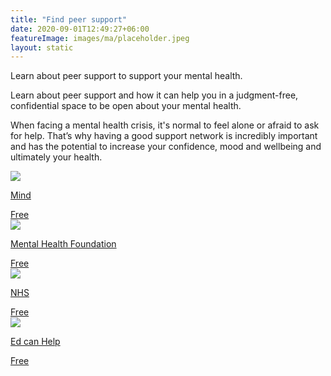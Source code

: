 ```yaml
---
title: "Find peer support"
date: 2020-09-01T12:49:27+06:00
featureImage: images/ma/placeholder.jpeg
layout: static
---
```


Learn about peer support to support your mental health.

Learn about peer support and how it can help you in a judgment-free, confidential space to be open about your mental health.

When facing a mental health crisis, it's normal to feel alone or afraid to ask for help. That’s why having a good support network is incredibly important and has the potential to increase your confidence, mood and wellbeing and ultimately your health.

<a class="ma-link" href="https://www.mind.org.uk/information-support/drugs-and-treatments/peer-support/about-peer-support/"><div class="ma-card ma-card-Community"><div class="ma-icon"><img src ="/images/Icon-check - community - opacity.svg"/></div><div class="ma-name"><p>Mind</p></div><div class="ma-paid-text"><span>Free</span></div></div></a><a class="ma-link" href="https://www.mentalhealth.org.uk/explore-mental-health/a-z-topics/peer-support"><div class="ma-card ma-card-Community"><div class="ma-icon"><img src ="/images/Icon-check - community - opacity.svg"/></div><div class="ma-name"><p>Mental Health Foundation</p></div><div class="ma-paid-text"><span>Free</span></div></div></a><a class="ma-link" href="https://www.england.nhs.uk/personalisedcare/supported-self-management/peer-support/"><div class="ma-card ma-card-Community"><div class="ma-icon"><img src ="/images/Icon-check - community - opacity.svg"/></div><div class="ma-name"><p>NHS</p></div><div class="ma-paid-text"><span>Free</span></div></div></a><a class="ma-link" href="https://www.awin1.com/cread.php?awinmid=53283&awinaffid=1198638&ued=https%3A%2F%2Fedcanhelp.io%2F"><div class="ma-card ma-card-Community"><div class="ma-icon"><img src ="/images/Icon-check - community - opacity.svg"/></div><div class="ma-name"><p>Ed can Help</p></div><div class="ma-paid-text"><span>Free</span></div></div></a>  

<br/><br/>






